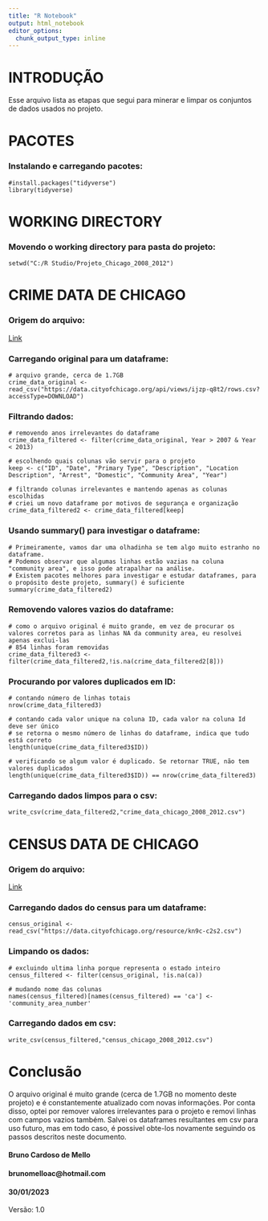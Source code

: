 ```yaml
---
title: "R Notebook"
output: html_notebook
editor_options: 
  chunk_output_type: inline
---
```


# INTRODUÇÃO

Esse arquivo lista as etapas que segui para minerar e limpar os conjuntos de dados usados no projeto.

# PACOTES

### Instalando e carregando pacotes:

```{r}
#install.packages("tidyverse")
library(tidyverse)
```

# WORKING DIRECTORY

### Movendo o working directory para pasta do projeto:

```{r}
setwd("C:/R Studio/Projeto_Chicago_2008_2012")
```

# CRIME DATA DE CHICAGO

### Origem do arquivo:

[Link](https://data.cityofchicago.org/Public-Safety/Crimes-2001-to-Present/ijzp-q8t2?utm_medium=Exinfluencer&utm_source=Exinfluencer&utm_content=000026UJ&utm_term=10006555&utm_id=NA-SkillsNetwork-Channel-SkillsNetworkCoursesIBMDeveloperSkillsNetworkDB0201ENSkillsNetwork20127838-2022-01-01)

### Carregando original para um dataframe:

```{r}
# arquivo grande, cerca de 1.7GB
crime_data_original <- read_csv("https://data.cityofchicago.org/api/views/ijzp-q8t2/rows.csv?accessType=DOWNLOAD")
```

### Filtrando dados:

```{r}
# removendo anos irrelevantes do dataframe
crime_data_filtered <- filter(crime_data_original, Year > 2007 & Year < 2013)

# escolhendo quais colunas vão servir para o projeto
keep <- c("ID", "Date", "Primary Type", "Description", "Location Description", "Arrest", "Domestic", "Community Area", "Year")

# filtrando colunas irrelevantes e mantendo apenas as colunas escolhidas
# criei um novo dataframe por motivos de segurança e organização
crime_data_filtered2 <- crime_data_filtered[keep]
```

### Usando summary() para investigar o dataframe:

```{r}
# Primeiramente, vamos dar uma olhadinha se tem algo muito estranho no dataframe. 
# Podemos observar que algumas linhas estão vazias na coluna "community area", e isso pode atrapalhar na análise.
# Existem pacotes melhores para investigar e estudar dataframes, para o propósito deste projeto, summary() é suficiente
summary(crime_data_filtered2)
```

### Removendo valores vazios do dataframe:

```{r}
# como o arquivo original é muito grande, em vez de procurar os valores corretos para as linhas NA da community area, eu resolvei apenas exclui-las
# 854 linhas foram removidas
crime_data_filtered3 <- filter(crime_data_filtered2,!is.na(crime_data_filtered2[8]))
```

### Procurando por valores duplicados em ID:

```{r}
# contando número de linhas totais
nrow(crime_data_filtered3)

# contando cada valor unique na coluna ID, cada valor na coluna Id deve ser único
# se retorna o mesmo número de linhas do dataframe, indica que tudo está correto
length(unique(crime_data_filtered3$ID))

# verificando se algum valor é duplicado. Se retornar TRUE, não tem valores duplicados
length(unique(crime_data_filtered3$ID)) == nrow(crime_data_filtered3)
```

### Carregando dados limpos para o csv:

```{r}
write_csv(crime_data_filtered2,"crime_data_chicago_2008_2012.csv")
```

# CENSUS DATA DE CHICAGO

### Origem do arquivo:

[Link](https://data.cityofchicago.org/Health-Human-Services/Census-Data-Selected-socioeconomic-indicators-in-C/kn9c-c2s2?utm_medium=Exinfluencer&utm_source=Exinfluencer&utm_content=000026UJ&utm_term=10006555&utm_id=NA-SkillsNetwork-Channel-SkillsNetworkCoursesIBMDeveloperSkillsNetworkDB0201ENSkillsNetwork20127838-2022-01-01)

### Carregando dados do census para um dataframe:

```{r}
census_original <- read_csv("https://data.cityofchicago.org/resource/kn9c-c2s2.csv")
```

### Limpando os dados:

```{r}
# excluindo ultima linha porque representa o estado inteiro
census_filtered <- filter(census_original, !is.na(ca))

# mudando nome das colunas
names(census_filtered)[names(census_filtered) == 'ca'] <- 'community_area_number'
```

### Carregando dados em csv:

```{r}
write_csv(census_filtered,"census_chicago_2008_2012.csv")
```

# Conclusão

O arquivo original é muito grande (cerca de 1.7GB no momento deste projeto) e é constantemente atualizado com novas informações. Por conta disso, optei por remover valores irrelevantes para o projeto e removi linhas com campos vazios também. Salvei os dataframes resultantes em csv para uso futuro, mas em todo caso, é possivel obte-los novamente seguindo os passos descritos neste documento.

#### Bruno Cardoso de Mello

#### brunomelloac\@hotmail.com

#### 30/01/2023

Versão: 1.0
